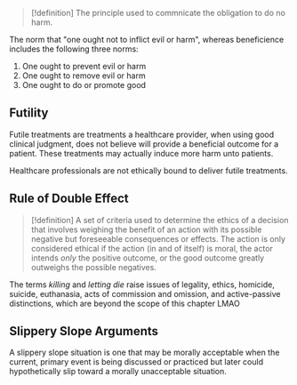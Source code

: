 >[!definition]
>The principle used to commnicate the obligation to do no harm. 

The norm that "one ought not to inflict evil or harm", whereas beneficience includes the following three norms:
1. One ought to prevent evil or harm
2. One ought to remove evil or harm
3. One ought to do or promote good
## Futility
Futile treatments are treatments a healthcare provider, when using good clinical judgment, does not believe will provide a beneficial outcome for a patient. 
These treatments may actually induce more harm unto patients. 

Healthcare professionals are not ethically bound to deliver futile treatments. 
## Rule of Double Effect
>[!definition]
>A set of criteria used to determine the ethics of a decision that involves weighing the benefit of an action with its possible negative but foreseeable consequences or effects. 
>The action is only considered ethical if the action (in and of itself) is moral, the actor intends *only* the positive outcome, or the good outcome greatly outweighs the possible negatives. 

The terms *killing* and *letting die* raise issues of legality, ethics, homicide, suicide, euthanasia, acts of commission and omission, and active-passive distinctions, which are beyond the scope of this chapter LMAO
## Slippery Slope Arguments
A slippery slope situation is one that may be morally acceptable when the current, primary event is being discussed or practiced but later could hypothetically slip toward a morally unacceptable situation. 